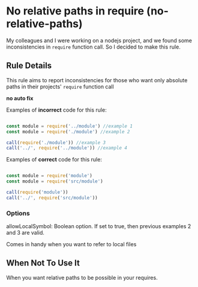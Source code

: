 # No relative paths in require (no-relative-paths)

My colleagues and I were working on a nodejs project, and we found some inconsistencies in `require` function call. So I decided to make this rule.



## Rule Details

This rule aims to report inconsistencies for those who want only absolute paths in their projects' `require` function call

**no auto fix**

Examples of **incorrect** code for this rule:

```js

const module = require('../module') //example 1
const module = require('./module') //example 2

call(require('./module')) //example 3
call('../', require('../module')) //example 4

```

Examples of **correct** code for this rule:

```js

const module = require('module')
const module = require('src/module')

call(require('module'))
call('../', require('src/module'))

```

### Options

allowLocalSymbol:
Boolean option. If set to true, then previous examples 2 and 3 are valid.


Comes in handy when you want to refer to local files

## When Not To Use It

When you want relative paths to be possible in your requires.
